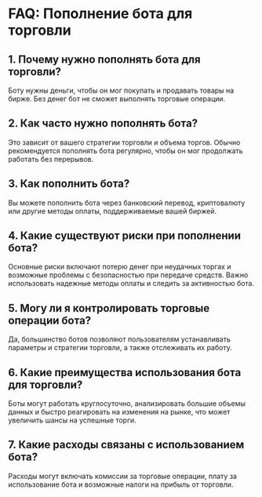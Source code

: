 # FAQ: Пополнение бота для торговли
## 1. Почему нужно пополнять бота для торговли? 
Боту нужны деньги, чтобы он мог покупать и продавать товары на бирже. Без денег бот не сможет выполнять торговые операции.

## 2. Как часто нужно пополнять бота? 
Это зависит от вашего стратегии торговли и объема торгов. Обычно рекомендуется пополнять бота регулярно, чтобы он мог продолжать работать без перерывов.

## 3. Как пополнить бота? 
Вы можете пополнить бота через банковский перевод, криптовалюту или другие методы оплаты, поддерживаемые вашей биржей.

## 4. Какие существуют риски при пополнении бота? 
Основные риски включают потерю денег при неудачных торгах и возможные проблемы с безопасностью при передаче средств. Важно использовать надежные методы оплаты и следить за активностью бота.

## 5. Могу ли я контролировать торговые операции бота? 
Да, большинство ботов позволяют пользователям устанавливать параметры и стратегии торговли, а также отслеживать их работу.

## 6. Какие преимущества использования бота для торговли? 
Боты могут работать круглосуточно, анализировать большие объемы данных и быстро реагировать на изменения на рынке, что может увеличить шансы на успешные торги.

## 7. Какие расходы связаны с использованием бота? 
Расходы могут включать комиссии за торговые операции, плату за использование бота и возможные налоги на прибыль от торговли.
